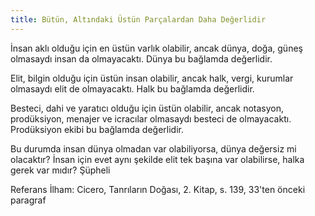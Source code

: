 ```yaml
---
title: Bütün, Altındaki Üstün Parçalardan Daha Değerlidir
---
```


İnsan aklı olduğu için en üstün varlık olabilir, ancak dünya, doğa, güneş
olmasaydı insan da olmayacaktı. Dünya bu bağlamda değerlidir.

Elit, bilgin olduğu için üstün insan olabilir, ancak halk, vergi, kurumlar
olmasaydı elit de olmayacaktı. Halk bu bağlamda değerlidir.

Besteci, dahi ve yaratıcı olduğu için üstün olabilir, ancak notasyon,
prodüksiyon, menajer ve icracılar olmasaydı besteci de olmayacaktı. Prodüksiyon
ekibi bu bağlamda değerlidir.

Bu durumda insan dünya olmadan var olabiliyorsa, dünya değersiz mi olacaktır?
İnsan için evet aynı şekilde elit tek başına var olabilirse, halka gerek var
mıdır? Şüpheli

Referans İlham: Cicero, Tanrıların Doğası, 2. Kitap, s. 139, 33'ten önceki
paragraf
